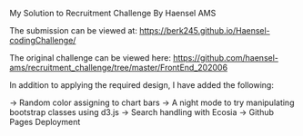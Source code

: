 My Solution to Recruitment Challenge By Haensel AMS

The submission can be viewed at:
https://berk245.github.io/Haensel-codingChallenge/

The original challenge can be viewed here:
https://github.com/haensel-ams/recruitment_challenge/tree/master/FrontEnd_202006

In addition to applying the required design, I have added the following:

-> Random color assigning to chart bars
-> A night mode to try manipulating bootstrap classes using d3.js
-> Search handling with Ecosia
-> Github Pages Deployment
